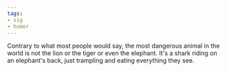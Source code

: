 ```yaml
---
tags:
- sig
- humor
---
```




Contrary to what most people would say, the most dangerous animal in the world is not the lion or the tiger or even the elephant. It's a shark riding on an elephant's back, just trampling and eating everything they see.